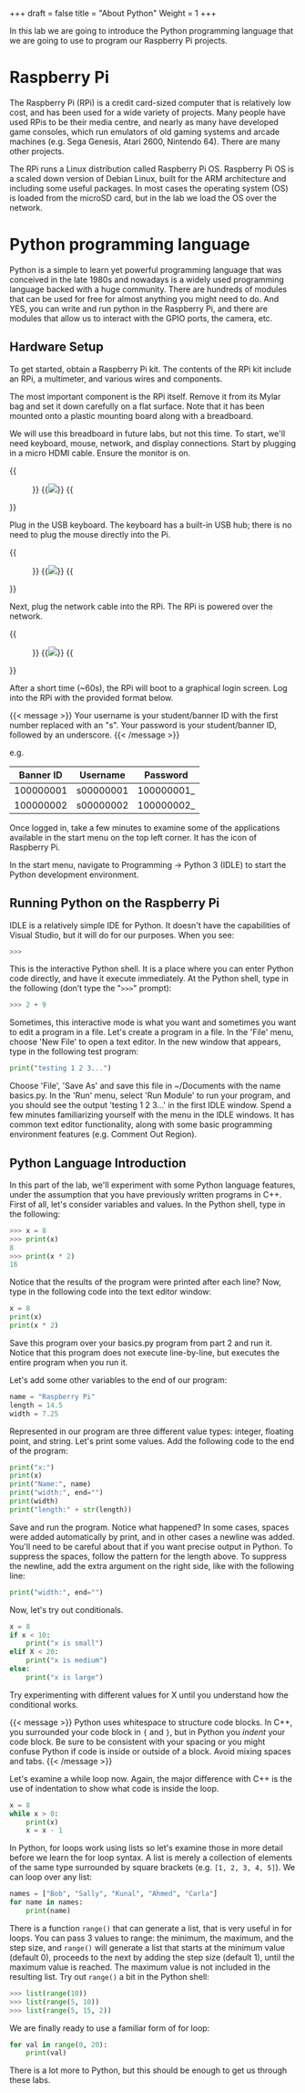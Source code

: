 +++
draft = false
title = "About Python"
Weight = 1
+++

In this lab we are going to introduce the Python programming language that we are going to use to program our Raspberry Pi projects.

# Raspberry Pi
The Raspberry Pi (RPi) is a credit card-sized computer that is relatively low cost, and has been used for a wide variety of projects.  Many people have used RPis to be their media centre, and nearly as many have developed game consoles, which run emulators of old gaming systems and arcade machines (e.g. Sega Genesis, Atari 2600, Nintendo 64).  There are many other projects.

The RPi runs a Linux distribution called Raspberry Pi OS.  Raspberry Pi OS is a scaled down version of Debian Linux, built for the ARM architecture and including some useful packages.  In most cases the operating system (OS) is loaded from the microSD card, but in the lab we load the OS over the network.

# Python programming language
Python is a simple to learn yet powerful programming language that was conceived in the late 1980s and nowadays is a widely used programming language backed with a huge community. There are hundreds of modules that can be used for free for almost anything you might need to do. And YES, you can write and run python in the Raspberry Pi, and there are modules that allow us to interact with the GPIO ports, the camera, etc.

## Hardware Setup

To get started, obtain a Raspberry Pi kit.  The contents of the RPi kit include an RPi, a multimeter, and various wires and components.

The most important component is the RPi itself.  Remove it from its Mylar bag and set it down carefully on a flat surface.  Note that it has been mounted onto a plastic mounting board along with a breadboard.

We will use this breadboard in future labs, but not this time.  To start, we'll need keyboard, mouse, network, and display connections.  Start by plugging in a micro HDMI cable.  Ensure the monitor is on.

{{<figure caption="Micro HDMI cable inserted">}}
{{<img src="1_hdmi.jpg">}}
{{</figure>}}

Plug in the USB keyboard.  The keyboard has a built-in USB hub; there is no need to plug the mouse directly into the Pi.

{{<figure caption="USB &amp; network cable inserted">}}
{{<img src="2_net.jpg">}}
{{</figure>}}

Next, plug the network cable into the RPi.  The RPi is powered over the network.

{{<figure caption="Raspberry Pi 4 Model B wired">}}
{{<img src="connected_pi_closeup.jpg">}}
{{</figure>}}

After a short time (~60s), the RPi will boot to a graphical login screen.  Log into the RPi with the provided format below.

{{< message >}}
Your username is your student/banner ID with the first number replaced with an "s".  Your password is your student/banner ID, followed by an underscore.
{{< /message >}}

e.g.

Banner ID | Username  | Password
--------- | --------- | --------
100000001 | s00000001 | 100000001_
100000002 | s00000002 | 100000002_

Once logged in, take a few minutes to examine some of the applications available in the start menu on the top left corner. It has the icon of Raspberry Pi.

In the start menu, navigate to Programming -> Python 3 (IDLE) to start the Python development environment.

## Running Python on the Raspberry Pi
IDLE is a relatively simple IDE for Python.  It doesn't have the capabilities of Visual Studio, but it will do for our purposes.  When you see:

```python
>>> 
```

This is the interactive Python shell.  It is a place where you can enter Python code directly, and have it execute immediately.  At the Python shell, type in the following (don’t type the "`>>>`" prompt):

```python
>>> 2 + 9
```

Sometimes, this interactive mode is what you want and sometimes you want to edit a program in a file.  Let's create a program in a file.  In the 'File' menu, choose 'New File' to open a text editor.  In the new window that appears, type in the following test program:

```python
print("testing 1 2 3...")
```

Choose 'File', 'Save As' and save this file in ~/Documents with the name basics.py.  In the 'Run' menu, select 'Run Module' to run your program, and you should see the output 'testing 1 2 3...' in the first IDLE window.  Spend a few minutes familiarizing yourself with the menu in the IDLE windows.  It has common text editor functionality, along with some basic programming environment features (e.g. Comment Out Region).

## Python Language Introduction
In this part of the lab, we'll experiment with some Python language features, under the assumption that you have previously written programs in C++.  First of all, let's consider variables and values.  In the Python shell, type in the following:

```python
>>> x = 8
>>> print(x)
8
>>> print(x * 2)
16
```

Notice that the results of the program were printed after each line?  Now, type in the following code into the text editor window:

```python
x = 8
print(x)
print(x * 2)
```

Save this program over your basics.py program from part 2 and run it.  Notice that this program does not execute line-by-line, but executes the entire program when you run it.

Let's add some other variables to the end of our program:

```python
name = "Raspberry Pi"
length = 14.5
width = 7.25
```

Represented in our program are three different value types: integer, floating point, and string.  Let's print some values.  Add the following code to the end of the program:

```python
print("x:")
print(x)
print("Name:", name)
print("width:", end="")
print(width)
print("length:" + str(length))
```

Save and run the program.  Notice what happened?  In some cases, spaces were added automatically by print, and in other cases a newline was added.  You'll need to be careful about that if you want precise output in Python.  To suppress the spaces, follow the pattern for the length above.  To suppress the newline, add the extra argument on the right side, like with the following line:

```python
print("width:", end="")
```

Now, let's try out conditionals.

```python
x = 8
if x < 10:
    print("x is small")
elif X < 20:
    print("x is medium")
else:
    print("x is large")
```

Try experimenting with different values for X until you understand how the conditional works.

{{< message >}}
Python uses whitespace to structure code blocks.  In C++, you surrounded your code block in `{` and `}`, but in Python you _indent_ your code block.  Be sure to be consistent with your spacing or you might confuse Python if code is inside or outside of a block.  Avoid mixing spaces and tabs.
{{< /message >}}

Let's examine a while loop now.  Again, the major difference with C++ is the use of indentation to show what code is inside the loop.

```python
x = 8
while x > 0:
    print(x)
    x = x - 1
```

In Python, for loops work using lists so let's examine those in more detail before we learn the for loop syntax.  A list is merely a collection of elements of the same type surrounded by square brackets (e.g. `[1, 2, 3, 4, 5]`).  We can loop over any list:

```python
names = ["Bob", "Sally", "Kunal", "Ahmed", "Carla"]
for name in names:
    print(name)
```

There is a function `range()` that can generate a list, that is very useful in for loops.  You can pass 3 values to range:  the minimum, the maximum, and the step size, and `range()` will generate a list that starts at the minimum value (default 0), proceeds to the next by adding the step size (default 1), until the maximum value is reached.  The maximum value is not included in the resulting list.  Try out `range()` a bit in the Python shell:
	
```python
>>> list(range(10))
>>> list(range(5, 10))
>>> list(range(5, 15, 2))
```

We are finally ready to use a familiar form of for loop:

```python
for val in range(0, 20):
    print(val)
```

There is a lot more to Python, but this should be enough to get us through these labs.
